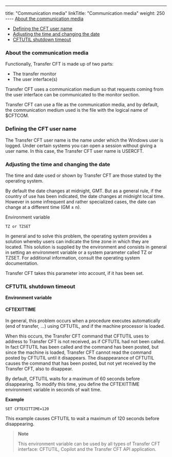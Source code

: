---
title: "Communication  media"
linkTitle: "Communication media"
weight: 250
----   [About
    the communication media](#About_the_communication_media)
* [Defining
    the CFT user name](#Defining_the_CFT_user_name)
* [Adjusting
    the time and changing the date](#Adjusting_the_time_and_changing_the_date)
* [CFTUTIL
    shutdown timeout](#CFTUTIL_shutdown_timeout)

<span id="About_the_communication_media"></span>

### About the communication media

Functionally, Transfer CFT is made up of two parts:

* The transfer monitor
* The user interface(s)

Transfer CFT uses a communication medium so that requests coming from
the user interface can be communicated to the monitor section.

Transfer CFT can use a file as the communication media, and by default, the communication medium used is the file with the logical
name of $CFTCOM.

<span id="Defining_the_CFT_user_name"></span>

### Defining the CFT user name

The Transfer CFT user name is the name under which the Windows user
is logged. Under certain systems you can open a session without giving
a user name. In this case, the Transfer CFT user name is USERCFT.

<span id="Adjusting_the_time_and_changing_the_date"></span>

### Adjusting the time and changing the date

The time and date used or shown by Transfer CFT are those stated by
the operating system.

By default the date changes at midnight, GMT. But as a general rule,
if the country of use has been indicated, the date changes at midnight
local time. However in some infrequent and rather specialized cases, the
date can change at a different time (GM ± n).

Environment variable

`TZ or TZSET`

In general and to solve this problem, the operating system provides a
solution whereby users can indicate the time zone in which they are located.
This solution is supplied by the environment and consists in general in
setting an environment variable or a system parameter called TZ
or TZSET. For additional information, consult the operating
system documentation.

Transfer CFT takes this parameter into account, if it has been set.

<span id="CFTUTIL_shutdown_timeout"></span>

### CFTUTIL shutdown timeout

****Environment variable****

#### CFTEXITTIME

In general, this problem occurs when a procedure
executes automatically (end of transfer, …) using CFTUTIL, and if the
machine processor is loaded.

When this occurs, the Transfer CFT command that CFTUTIL uses
to address to Transfer CFT is not received, as if CFTUTIL
had not been called. In fact CFTUTIL has been called and the command
has been posted, but since the machine is loaded, Transfer CFT
cannot read the command posted by CFTUTIL until it disappears. The disappearance
of CFTUTIL causes the command that has been posted, but not
yet received by the Transfer CFT, also to disappear.

By default, CFTUTIL waits for a maximum of 60 seconds before disappearing. To modify this time, you define the CFTEXITTIME environment variable
in seconds of wait time.

****Example****

`SET CFTEXITTIME=120`

This example causes CFTUTIL to wait a maximum of 120 seconds before disappearing.

> **Note**
>
> This environment variable
> can be used by all types of Transfer CFT interface: CFTUTIL, Copilot and
> the Transfer CFT API application.
